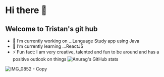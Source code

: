 # Hi there 👋
## Welcome to Tristan's git hub
- 🔭 I’m currently working on ...Language Study app using Java
- 🌱 I’m currently learning ...ReactJS
- ⚡ Fun fact: I am very creative, talented and fun to be around and has a positive outlook on things
![Anurag's GitHub stats](https://github-readme-stats.vercel.app/api?username=Tristan-Thompson876&show_icons=true&theme=radical)
<!--
**Tristan-Thompson876/Tristan-Thompson876** is a ✨ _special_ ✨ repository because its `README.md` (this file) appears on your GitHub profile.
![Anurag's GitHub stats](https://github-readme-stats.vercel.app/api?username=Tristan-Thompson876&show_icons=true&theme=radical)
Here are some ideas to get you started:

- 🔭 I’m currently working on ...
- 🌱 I’m currently learning ...
- 👯 I’m looking to collaborate on ...
- 🤔 I’m looking for help with ...
- 💬 Ask me about ...
- 📫 How to reach me: ...
- 😄 Pronouns: ...
- ⚡ Fun fact: ...
-->
![IMG_0852 - Copy](https://user-images.githubusercontent.com/125337721/234168285-2331e651-9abb-4c06-b1c6-721713661e54.jpg)
